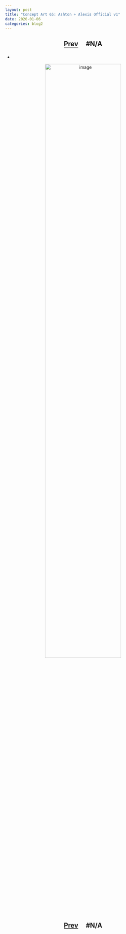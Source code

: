 ```yaml
---
layout: post
title: "Concept Art 65: Ashton + Alexis Official v1"
date: 2020-01-06
categories: blog2
---
```


<h2>
  <p style="text-align:center;">
    <a href="/wingsofthechorus/archive/2020/01/04/conceptart64">Prev</a>
    &nbsp;&nbsp;&nbsp;
#N/A
  </p>
</h2>

-

<p style="text-align:center;">
  <img src="/wingsofthechorus/images/conceptart/ca65.png" width="70%" alt="image"/>
</p>

<h2>
  <p style="text-align:center;">
    <a href="/wingsofthechorus/archive/2020/01/04/conceptart64">Prev</a>
    &nbsp;&nbsp;&nbsp;
#N/A
  </p>
</h2>

